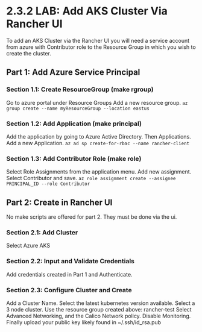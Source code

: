 # 2.3.2 LAB: Add AKS Cluster Via Rancher UI
To add an AKS Cluster via the Rancher UI you will need a service account from azure with Contributor role to the Resource Group in which you wish to create the cluster.

## Part 1: Add Azure Service Principal
### Section 1.1: Create ResourceGroup (make rgroup)
Go to azure portal under Resource Groups
Add a new resource group.
`az group create --name myResourceGroup --location eastus`

### Section 1.2: Add Application (make principal)
Add the application by going to Azure Active Directory.
Then Applications. 
Add a new Application.
`az ad sp create-for-rbac --name rancher-client`

### Section 1.3: Add Contributor Role (make role)
Select Role Assignments from the application menu. 
Add new assignment.
Select Contributor and save.
`az role assignment create --assignee PRINCIPAL_ID --role Contributor`

## Part 2: Create in Rancher UI
No make scripts are offered for part 2. They must be done via the ui.

### Section 2.1: Add Cluster
Select Azure AKS

### Section 2.2: Input and Validate Credentials
Add credentials created in Part 1 and Authenticate.

### Section 2.3: Configure Cluster and Create
Add a Cluster Name.
Select the latest kubernetes version available. Select a 3 node cluster.
Use the resource group created above: rancher-test
Select Advanced Networking, and the Calico Network policy.
Disable Monitoring.
Finally upload your public key likely found in ~/.ssh/id_rsa.pub